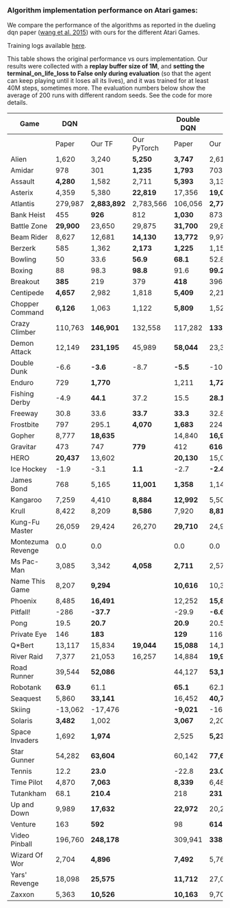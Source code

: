 ### Algorithm implementation performance on Atari games:
We compare the performance of the algorithms as reported in the dueling dqn paper ([wang et al. 2015](https://arxiv.org/pdf/1511.06581.pdf)) with ours for the different Atari Games.

Training logs available [here](https://tensorboard.dev/experiment/XzlbZcmoQkCeVPppg7BR7g).

This table shows the original performance vs ours implementation. Our results were collected with a **replay 
buffer size of 1M**, and **setting the terminal_on_life_loss to False only during evaluation** (so that the agent 
can keep playing until it loses all its lives), and it was trained for at least 40M steps, sometimes more.
The evaluation numbers below show the average of 200 runs with different random seeds. See the code for more
details.

|Game             |DQN       |             |           | Double DQN |               | | Dueling DQN |               | |
|-----------------|----------|-------------|-----------|------------|---------------|-|-------------|---------------|-|
|                 |Paper     |Our TF       |Our PyTorch| Paper      | Our TF     | Our PyTorch | Paper       | Our TF     |Our PyTorch|
|Alien            |1,620     |3,240        |**5,250**  | **3,747**  | 2,618         | | **4,461**   | 2,281         | |
|Amidar           |978       |301          |**1,235**  | **1,793**  | 703           | | **2,354**   | 527           ||
|Assault          |**4,280** |1,582        |2,711      | **5,393**  | 3,132         | | **4,621**   | 2,432         ||
|Asterix          |4,359     |5,380        |**22,819** | 17,356     | **19,031**    | | **28,188**  | 5,297         ||
|Atlantis         |279,987   |**2,883,892**|2,783,566  | 106,056    | **2,774,910** | | 382,572     | **2,681,685** ||
|Bank Heist       |455       |**926**      |812        | **1,030**  | 873           | | **1,611**   | 976           ||
|Battle Zone      |**29,900**|23,650       |29,875     | **31,700** | 29,820        | | **37,150**  | 34,385        ||
|Beam Rider       |8,627     |12,681       |**14,130** | **13,772** | 9,978         | | **12,164**  | 8,607         ||
|Berzerk          |585       |1,362        |**2,173**  | **1,225**  | 1,157         | | **1,472**   | 1,182         ||
|Bowling          |50        |33.6         |**56.9**   | **68.1**   | 52.8          | | **65.5**    | 29.3          ||
|Boxing           |88        |98.3         |**98.8**   | 91.6       | **99.2**      | | **99.4**    | 99.1          ||
|Breakout         |**385**   |219          |379        | **418**    | 396.4         | | 345         | **402**       ||
|Centipede        |**4,657** |2,982        |1,818      | **5,409**  | 2,211         | | **7,561**   | 2,516         ||
|Chopper Command  |**6,126** |1,063        |1,122      | **5,809**  | 1,525         | | **11,215**  | 1,396         ||
|Crazy Climber    |110,763   |**146,901**  |132,558    | 117,282    | **133,573**   | | **143,570** | 142,660       ||
|Demon Attack     |12,149    |**231,195**  |45,989     | **58,044** | 23,389        | | 60,813      | **266,976**   ||
|Double Dunk      |-6.6      |**-3.6**     |-8.7       | **-5.5**   | -10.2         | | 0.1         | **0.5**       ||
|Enduro           |729       |**1,770**    | | 1,211      | **1,728**     | | **2,258**   | 1,829         ||
|Fishing Derby    |-4.9      |**44.1**     |37.2       | 15.5       | **28.1**      | | **46.4**    | 18.0          ||
|Freeway          |30.8      |33.6         |**33.7**   | **33.3**   | 32.8          | | 0.0         | **33.1**      ||
|Frostbite        |797       |295.1        |**4,070**  | **1,683**  | 224.1         | | **4,672**   | 1,498         ||
|Gopher           |8,777     |**18,635**   | | 14,840     | **16,954**    | | 15,718      | **18,982**    ||
|Gravitar         |473       |747          |**779**    | 412        | **616**       | | 588         | **715**       ||
|HERO             |**20,437**|13,602       | | **20,130** | 15,039        | | **20,818**  | 14,652        ||
|Ice Hockey       |-1.9      |-3.1         |**1.1**    | -2.7       | **-2.4**      | | **0.5**     | -2.8          ||
|James Bond       |768       |5,165        |**11,001** | **1,358**  | 1,143         | | **1,312**   | 1,131         ||
|Kangaroo         |7,259     |4,410        |**8,884**  | **12,992** | 5,508         | | **14,854**  | 4,601         ||
|Krull            |8,422     |8,209        |**8,586**  | 7,920      | **8,813**     | | **11,451**  | 8,407         ||
|Kung-Fu Master   |26,059    |29,424       |26,270     | **29,710** | 24,916        | | 34,294      | **34,698**    ||
|Montezuma Revenge|0.0       |0.0          | | 0.0        | 0.0           | | 0.0         | 0.0           ||
|Ms Pac-Man       |3,085     |3,342        |**4,058**  | **2,711**  | 2,578         | | **6,283**   | 3,132         ||
|Name This Game   |8,207     |**9,294**    | | **10,616** | 10,313        | | **11,971**  | 9,315         ||
|Phoenix          |8,485     |**16,491**   | | 12,252     | **15,866**    | | **23,092**  | 9,178         ||
|Pitfall!         |-286      |**-37.7**    | | -29.9      | **-6.6**      | | **0.0**     | -88.4         ||
|Pong             |19.5      |**20.7**     | | **20.9**   | 20.5          | | **21.0**    | 20.7          ||
|Private Eye      |146       |**183**      | | **129**    | 116           | | 103         | **129**       ||
|Q*Bert           |13,117    |15,834       |**19,044** | **15,088** | 14,100        | | **19,220**  | 14,548        ||
|River Raid       |7,377     |21,053       |16,257     | 14,884     | **19,931**    | | **21,162**  | 19,061        ||
|Road Runner      |39,544    |**52,086**   | | 44,127     | **53,132**    | | **69,524**  | 52,061        ||
|Robotank         |**63.9**  |61.1         | | **65.1**   | 62.1          | | **65.3**    | 62.0          ||
|Seaquest         |5,860     |**33,141**   | | 16,452     | **40,700**    | | **50,254**  | 24,952        ||
|Skiing           |-13,062   |-17,476      | | **-9,021** | -16,244       | | **-8,857**  | -29,975       ||
|Solaris          |**3,482** |1,002        | | **3,067**  | 2,201         | | **2,250**   | 1,743         ||
|Space Invaders   |1,692     |**1,974**    | | 2,525      | **5,239**     | | **6,427**   | 1,836         ||
|Star Gunner      |54,282    |**63,604**   | | 60,142     | **77,646**    | | **89,238**  | 67,645        ||
|Tennis           |12.2      |**23.0**     | | -22.8      | **23.0**      | | 5.1         | **21,2**      ||
|Time Pilot       |4,870     |**7,063**    | | **8,339**  | 6,485         | | **11,666**  | 6,745         ||
|Tutankham        |68.1      |**210.4**    | | 218        | **231**       | | 211         | **223**       ||
|Up and Down      |9,989     |**17,632**   | | **22,972** | 20,235        | | **44,939**  | 24,880        ||
|Venture          |163       |**592**      | | 98         | **614**       | | 497         | **1,092**     ||
|Video Pinball    |196,760   |**248,178**  | | 309,941    | **338,382**   | | 98,209      | **284,487**   ||
|Wizard Of Wor    |2,704     |**4,896**    | | **7,492**  | 5,769         | | **7,855**   | 4,224         ||
|Yars' Revenge    |18,098    |**25,575**   | | **11,712** | 27,087        | | **49,622**  | 26,072        ||
|Zaxxon           |5,363     |**10,526**   | | **10,163** | 9,706         | | **12,944**  | 10,925        ||
